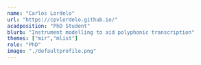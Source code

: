 ```yaml
---
name: "Carlos Lordelo"
url: "https://cpvlordelo.github.io/"
acadposition: "PhD Student"
blurb: "Instrument modelling to aid polyphonic transcription"
themes: ["mir","mlist"]
role: "PhD"
image: "./defaultprofile.png"
---
```

